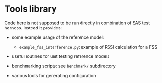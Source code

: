 # Tools library

Code here is not supposed to be run directly in combination of SAS test harness.
Instead it provides:
 
  - some example usage of the reference model: 
    * `example_fss_interference.py`: example of RSSI calculation for a FSS
    
  - useful routines for unit testing reference models
  
  - benchmarking scripts: see `benchmark/` subdirectory
  
  - various tools for generating configuration


